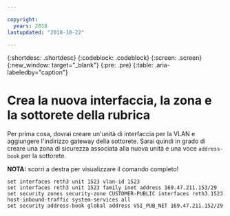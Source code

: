 ```yaml
---

copyright:
  years: 2018
lastupdated: "2018-10-22"

---
```


{:shortdesc: .shortdesc}
{:codeblock: .codeblock}
{:screen: .screen}
{:new_window: target="_blank"}
{:pre: .pre}
{:table: .aria-labeledby="caption"}

# Crea la nuova interfaccia, la zona e la sottorete della rubrica
Per prima cosa, dovrai creare un'unità di interfaccia per la VLAN e aggiungere l'indirizzo gateway della sottorete. Sarai quindi in grado di creare una zona di sicurezza associata alla nuova unità e una voce `address-book` per la sottorete.  

**NOTA:** scorri a destra per visualizzare il comando completo!

```
set interfaces reth3 unit 1523 vlan-id 1523
set interfaces reth3 unit 1523 family inet address 169.47.211.153/29
set security zones security-zone CUSTOMER-PUBLIC interfaces reth3.1523 host-inbound-traffic system-services all
set security address-book global address VSI_PUB_NET 169.47.211.152/29
```
